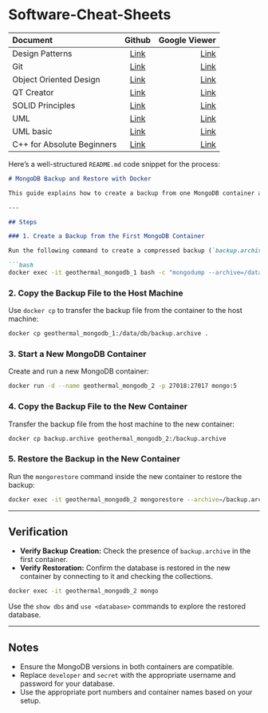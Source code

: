 # Software-Cheat-Sheets


| Document  | Github  | Google Viewer |
| :------------ |:---------------:| -----:|
| Design Patterns       | [Link](https://github.com/Furkan-Dursun/Software-Cheat-Sheets/blob/main/Design%20Patterns%20Cheat%20Sheet.pdf) | [Link](https://docs.google.com/viewer?url=https://raw.githubusercontent.com/Furkan-Dursun/Software-Cheat-Sheets/main/Design%20Patterns%20Cheat%20Sheet.pdf) |
| Git      | [Link](https://github.com/Furkan-Dursun/Software-Cheat-Sheets/blob/main/Git%20Cheat%20Sheet.pdf) | [Link](https://docs.google.com/viewer?url=https://raw.githubusercontent.com/Furkan-Dursun/Software-Cheat-Sheets/main/Git%20Cheat%20Sheet.pdf) |
| Object Oriented Design | [Link](https://github.com/Furkan-Dursun/Software-Cheat-Sheets/blob/main/Object%20Oriented%20Design%20Cheat%20Sheet.pdf) | [Link](https://docs.google.com/viewer?url=https://raw.githubusercontent.com/Furkan-Dursun/Software-Cheat-Sheets/main/Object%20Oriented%20Design%20Cheat%20Sheet.pdf) |
| QT Creator | [Link](https://github.com/Furkan-Dursun/Software-Cheat-Sheets/blob/main/Qt%20Creator%20Cheat%20Sheet.pdf) | [Link](https://docs.google.com/viewer?url=https://raw.githubusercontent.com/Furkan-Dursun/Software-Cheat-Sheets/main/Qt%20Creator%20Cheat%20Sheet.pdf) |
| SOLID Principles | [Link](https://github.com/Furkan-Dursun/Software-Cheat-Sheets/blob/main/SOLID%20Principle%20Cheat%20Sheet.pdf) | [Link](https://docs.google.com/viewer?url=https://raw.githubusercontent.com/Furkan-Dursun/Software-Cheat-Sheets/main/SOLID%20Principle%20Cheat%20Sheet.pdf) |
| UML | [Link](https://github.com/Furkan-Dursun/Software-Cheat-Sheets/blob/main/UML%20Cheat%20Sheet.pdf) | [Link](https://docs.google.com/viewer?url=https://raw.githubusercontent.com/Furkan-Dursun/Software-Cheat-Sheets/main/UML%20Cheat%20Sheet.pdf) |
| UML basic | [Link](https://github.com/Furkan-Dursun/Software-Cheat-Sheets/blob/main/UML%20-basic-%20Cheat%20Sheet.pdf) | [Link](https://docs.google.com/viewer?url=https://raw.githubusercontent.com/Furkan-Dursun/Software-Cheat-Sheets/main/UML%20-basic-%20Cheat%20Sheet.pdf) |
| C++ for Absolute Beginners | [Link](https://github.com/Furkan-Dursun/Software-Cheat-Sheets/blob/main/C%2B%2B%20for%20Absolute%20Beginners.pdf) | [Link](https://docs.google.com/viewer?url=https://raw.githubusercontent.com/Furkan-Dursun/Software-Cheat-Sheets/main/C%2B%2B%20for%20Absolute%20Beginners.pdf) |




Here’s a well-structured `README.md` code snippet for the process:

```markdown
# MongoDB Backup and Restore with Docker

This guide explains how to create a backup from one MongoDB container and restore it to another using Docker.

---

## Steps

### 1. Create a Backup from the First MongoDB Container

Run the following command to create a compressed backup (`backup.archive`) of the MongoDB database inside the first container:

```bash
docker exec -it geothermal_mongodb_1 bash -c "mongodump --archive=/data/db/backup.archive --gzip --uri='mongodb://developer:secret@localhost:27017/storage-db?authSource=admin'"
```

### 2. Copy the Backup File to the Host Machine

Use `docker cp` to transfer the backup file from the container to the host machine:

```bash
docker cp geothermal_mongodb_1:/data/db/backup.archive .
```

### 3. Start a New MongoDB Container

Create and run a new MongoDB container:

```bash
docker run -d --name geothermal_mongodb_2 -p 27018:27017 mongo:5
```

### 4. Copy the Backup File to the New Container

Transfer the backup file from the host machine to the new container:

```bash
docker cp backup.archive geothermal_mongodb_2:/backup.archive
```

### 5. Restore the Backup in the New Container

Run the `mongorestore` command inside the new container to restore the backup:

```bash
docker exec -it geothermal_mongodb_2 mongorestore --archive=/backup.archive --gzip
```

---

## Verification

- **Verify Backup Creation:** Check the presence of `backup.archive` in the first container.
- **Verify Restoration:** Confirm the database is restored in the new container by connecting to it and checking the collections.

```bash
docker exec -it geothermal_mongodb_2 mongo
```

Use the `show dbs` and `use <database>` commands to explore the restored database.

---

## Notes

- Ensure the MongoDB versions in both containers are compatible.
- Replace `developer` and `secret` with the appropriate username and password for your database.
- Use the appropriate port numbers and container names based on your setup.

```
